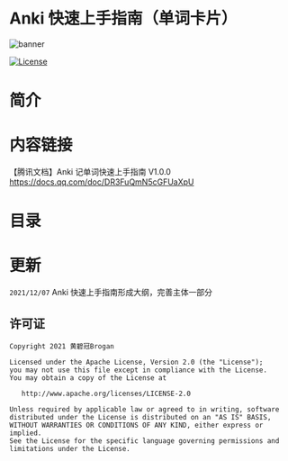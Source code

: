 # Anki 快速上手指南（单词卡片）



![banner](https://secure1.wostatic.cn/static/f7b3XvM7onrkYUmj8omprm/top.png?auth_key=1638850676-rYogYrPW3mXZ9iyawbfU8b-0-38ec9255b9cdc84e24282c8417a72629&image_process=format,webp)

[![License][licenseSvg]][license]

# 简介

#  内容链接

【腾讯文档】Anki 记单词快速上手指南 V1.0.0
https://docs.qq.com/doc/DR3FuQmN5cGFUaXpU

# 目录

# 更新

`2021/12/07` Anki 快速上手指南形成大纲，完善主体一部分

## 许可证

```
Copyright 2021 黄碧冠Brogan

Licensed under the Apache License, Version 2.0 (the "License");
you may not use this file except in compliance with the License.
You may obtain a copy of the License at

   http://www.apache.org/licenses/LICENSE-2.0

Unless required by applicable law or agreed to in writing, software
distributed under the License is distributed on an "AS IS" BASIS,
WITHOUT WARRANTIES OR CONDITIONS OF ANY KIND, either express or implied.
See the License for the specific language governing permissions and
limitations under the License.
```



<!-- 许可证 -->
[licenseSvg]: https://img.shields.io/badge/License-Apache--2.0-brightgreen.svg
[license]: https://github.com/BroganGrow/AnkiHandBook/blob/main/LICENSE



